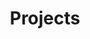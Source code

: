 ---
title: Projects
type: landing
translationKey:  project
sections:
  - block: portfolio
    content:
      title: Projects
      subtitle: Our Main Research Directions and Projects
      text: ''
      filters:
        folders:
          - project
      default_button_index: 0
      buttons:
        - name: All
          tag: '*'
        - name: Predictive Control
          tag: Predictive Control
        - name: Autonomous Robots
          tag: Robot
        - name: Intelligent Transportation
          tag: Transport
    design:
      columns: '1'
      view: showcase
      flip_alt_rows: false
---